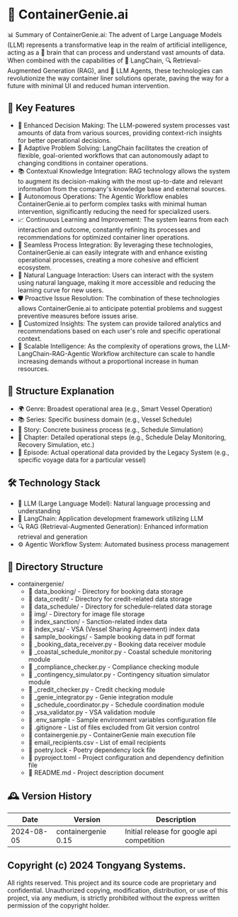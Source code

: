 
# 🚢 ContainerGenie.ai

📊 Summary of ContainerGenie.ai: The advent of Large Language Models (LLM) represents a transformative leap in the realm of artificial intelligence, acting as a 🧠 brain that can process and understand vast amounts of data. When combined with the capabilities of 🔗 LangChain, 🔍 Retrieval-Augmented Generation (RAG), and 🤖 LLM Agents, these technologies can revolutionize the way container liner solutions operate, paving the way for a future with minimal UI and reduced human intervention.

## 🌟 Key Features

- 🧠 Enhanced Decision Making: The LLM-powered system processes vast amounts of data from various sources, providing context-rich insights for better operational decisions.
- 🔄 Adaptive Problem Solving: LangChain facilitates the creation of flexible, goal-oriented workflows that can autonomously adapt to changing conditions in container operations.
- 📚 Contextual Knowledge Integration: RAG technology allows the system to augment its decision-making with the most up-to-date and relevant information from the company's knowledge base and external sources.
- 🤖 Autonomous Operations: The Agentic Workflow enables ContainerGenie.ai to perform complex tasks with minimal human intervention, significantly reducing the need for specialized users.
- 📈 Continuous Learning and Improvement: The system learns from each interaction and outcome, constantly refining its processes and recommendations for optimized container liner operations.
- 🔗 Seamless Process Integration: By leveraging these technologies, ContainerGenie.ai can easily integrate with and enhance existing operational processes, creating a more cohesive and efficient ecosystem.
- 💬 Natural Language Interaction: Users can interact with the system using natural language, making it more accessible and reducing the learning curve for new users.
- 🛡️ Proactive Issue Resolution: The combination of these technologies allows ContainerGenie.ai to anticipate potential problems and suggest preventive measures before issues arise.
- 🎯 Customized Insights: The system can provide tailored analytics and recommendations based on each user's role and specific operational context.
- 🚀 Scalable Intelligence: As the complexity of operations grows, the LLM-LangChain-RAG-Agentic Workflow architecture can scale to handle increasing demands without a proportional increase in human resources.

## 🧩 Structure Explanation

- 🌍 Genre: Broadest operational area (e.g., Smart Vessel Operation)
- 📚 Series: Specific business domain (e.g., Vessel Schedule)
- 📖 Story: Concrete business process (e.g., Schedule Simulation)
- 📑 Chapter: Detailed operational steps (e.g., Schedule Delay Monitoring, Recovery Simulation, etc.)
- 📅 Episode: Actual operational data provided by the Legacy System (e.g., specific voyage data for a particular vessel)


## 🛠️ Technology Stack

- 🧠 LLM (Large Language Model): Natural language processing and understanding
- 🔗 LangChain: Application development framework utilizing LLM
- 🔍 RAG (Retrieval-Augmented Generation): Enhanced information retrieval and generation
- ⚙️ Agentic Workflow System: Automated business process management

## 📂 Directory Structure

* containergenie/
   * 📁 data_booking/       - Directory for booking data storage
   * 📁 data_credit/        - Directory for credit-related data storage
   * 📁 data_schedule/      - Directory for schedule-related data storage
   * 📁 img/                - Directory for image file storage
   * 📁 index_sanction/     - Sanction-related index data
   * 📁 index_vsa/          - VSA (Vessel Sharing Agreement) index data
   * 📁 sample_bookings/    - Sample booking data in pdf format
   * 📄 _booking_data_receiver.py     - Booking data receiver module
   * 📄 _coastal_schedule_monitor.py  - Coastal schedule monitoring module
   * 📄 _compliance_checker.py        - Compliance checking module
   * 📄 _contingency_simulator.py     - Contingency situation simulator module
   * 📄 _credit_checker.py            - Credit checking module
   * 📄 _genie_integrator.py          - Genie integration module
   * 📄 _schedule_coordinator.py      - Schedule coordination module
   * 📄 _vsa_validator.py             - VSA validation module
   * 📄 .env_sample         - Sample environment variables configuration file
   * 📄 .gitignore          - List of files excluded from Git version control
   * 📄 containergenie.py   - ContainerGenie main execution file
   * 📄 email_recipients.csv - List of email recipients
   * 📄 poetry.lock         - Poetry dependency lock file
   * 📄 pyproject.toml      - Project configuration and dependency definition file
   * 📄 README.md           - Project description document


## 🕰️ Version History

| Date       | Version                  | Description                                                       |
|------------|--------------------------|-------------------------------------------------------------------|
| 2024-08-05 | containergenie 0.15      | Initial release for google api competition                        |


## Copyright (c) 2024 Tongyang Systems.
All rights reserved. This project and its source code are proprietary and confidential. Unauthorized copying, modification, distribution, or use of this project, via any medium, is strictly prohibited without the express written permission of the copyright holder.
